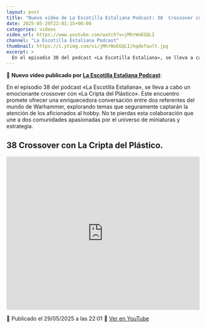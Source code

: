 ```yaml
---
layout: post
title: "Nuevo vídeo de La Escotilla Estaliana Podcast: 38  Crossover con La Cripta del Plástico."
date: 2025-05-29T22:01:15+00:00
categories: videos
video_url: https://www.youtube.com/watch?v=jMhrWoEGQLI
channel: "La Escotilla Estaliana Podcast"
thumbnail: https://i.ytimg.com/vi/jMhrWoEGQLI/hqdefault.jpg
excerpt: >
  En el episodio 38 del podcast «La Escotilla Estaliana», se lleva a cabo un emocionante crossover con «La Cripta del Plástico». Este encuentro promete ofrecer una enriquecedora conversación entre dos referentes del mundo de Warhammer, explorando temas que seguramente captarán la atención de los aficionados al hobby. No te pierdas esta colaboración que une a dos comunidades apasionadas por el universo de miniaturas y estrategia.
---
```


🎥 **Nuevo vídeo publicado por [La Escotilla Estaliana Podcast](https://www.youtube.com/channel/UCnuFKtPyiIav80gPpPFdMiQ)**:

En el episodio 38 del podcast «La Escotilla Estaliana», se lleva a cabo un emocionante crossover con «La Cripta del Plástico». Este encuentro promete ofrecer una enriquecedora conversación entre dos referentes del mundo de Warhammer, explorando temas que seguramente captarán la atención de los aficionados al hobby. No te pierdas esta colaboración que une a dos comunidades apasionadas por el universo de miniaturas y estrategia.

## 38  Crossover con La Cripta del Plástico.

<iframe width="100%" height="400" src="https://www.youtube.com/embed/jMhrWoEGQLI" frameborder="0" allowfullscreen></iframe>

📅 Publicado el 29/05/2025 a las 22:01
🔗 [Ver en YouTube](https://www.youtube.com/watch?v=jMhrWoEGQLI)
